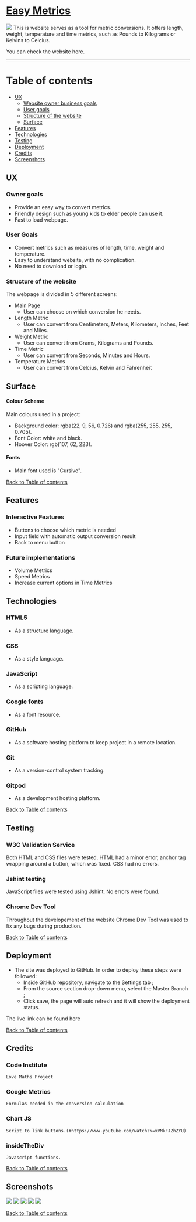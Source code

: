 # [Easy Metrics]()

 ![](/assets/images/)
 This is website serves as a tool for metric conversions. It offers length, weight, temperature and time metrics, such as Pounds to Kilograms or Kelvins to Celcius.

 You can check the website here.

---
# Table of contents

- [UX](#ux)
    - [Website owner business goals](#owner-goals)
    - [User goals](#user-goals)
    - [Structure of the website](#structure)
    - [Surface](#surface)
- [Features](#features)
- [Technologies](#technologies)
- [Testing](#testing)
- [Deployment](#deployment)
- [Credits](#credits)
- [Screenshots](#screenshots)

## UX

### Owner goals 
 * Provide an easy way to convert metrics.
 * Friendly design such as young kids to elder people can use it.
 * Fast to load webpage.

### User Goals
 * Convert metrics such as measures of length, time, weight and temperature. 
 * Easy to understand website, with no complication.
 * No need to download or login.

### Structure of the website
 The webpage is divided in 5 different screens:
  * Main Page
    * User can choose on which conversion he needs.
  * Length Metric 
    * User can convert from Centimeters, Meters, Kilometers, Inches, Feet and Miles.
  * Weight Metric
    * User can convert from Grams, Kilograms and Pounds.
  * Time Metric
    * User can convert from Seconds, Minutes and Hours.
  * Temperature Metrics
    * User can convert from Celcius, Kelvin and Fahrenheit

## Surface

#### Colour Scheme
 Main colours used in a project:
* Background color: rgba(22, 9, 56, 0.726) and rgba(255, 255, 255, 0.705).
* Font Color: white and black.
* Hoover Color: rgb(107, 62, 223).


#### Fonts 

* Main font used is "Cursive".

[Back to Table of contents](#table-of-contents)
## Features

### Interactive Features
 * Buttons to choose which metric is needed
 * Input field with automatic output conversion result
 * Back to menu button


###  Future implementations
 * Volume Metrics
 * Speed Metrics
 * Increase current options in Time Metrics

## Technologies
 ### HTML5
  * As a structure language.

 ### CSS
  * As a style language.

 ### JavaScript
  * As a scripting language.

 ### Google fonts
  * As a font resource.

 ### GitHub
  * As a software hosting platform to keep project in a remote location.

 ### Git
  * As a version-control system tracking.

 ### Gitpod
  * As a development hosting platform.


[Back to Table of contents](#table-of-contents)

## Testing

### W3C Validation Service
 Both HTML and CSS files were tested. HTML had a minor error, anchor tag wrapping around a button, which was fixed. CSS had no errors.

### Jshint testing 
 JavaScript files were tested using Jshint. No errors were found.

### Chrome Dev Tool
 Throughout the developement of the website Chrome Dev Tool was used to fix any bugs during production.

[Back to Table of contents](#table-of-contents)

## Deployment

- The site was deployed to GitHub. In order to deploy these steps were followed: 
  - Inside GitHub repository, navigate to the Settings tab ;
  - From the source section drop-down menu, select the Master Branch ;
  - Click save, the page will auto refresh and it will show the deployment status. 

The live link can be found here

[Back to Table of contents](#table-of-contents)

## Credits 

### Code Institute
    Love Maths Project

### Google Metrics
    Formulas needed in the conversion calculation

### Chart JS
    Script to link buttons.(#https://www.youtube.com/watch?v=xVMkFJZhZYU)

### insideTheDiv
    Javascript functions.
 




[Back to Table of contents](#table-of-contents)
## Screenshots
![](/assets/images/)
![](/assets/images/)
![](/assets/images/)
![](/assets/images/)
![](/assets/images/)

[Back to Table of contents](#table-of-contents)